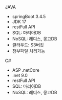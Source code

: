 JAVA
- springBoot 3.4.5
- JDK 17
- restFull API
- SQL: 마리아DB
- NoSQL: 레디스, 몽고DB
- 클라우드: S3버킷
- 첨부파일 처리가능


C#
- ASP .netCore
- .net 9.0
- restFull API
- SQL: 마리아DB
- NoSQL: 레디스, 몽고DB
